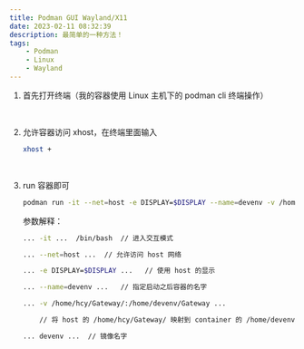 ```yaml
---
title: Podman GUI Wayland/X11
date: 2023-02-11 08:32:39
description: 最简单的一种方法！
tags:
    - Podman
    - Linux
    - Wayland
---
```


    
1. 首先打开终端（我的容器使用 Linux 主机下的 podman cli 终端操作）

</br>

2. 允许容器访问 xhost，在终端里面输入
    
    ```bash
    xhost +
    ```
</br>

3. run 容器即可
    
    ```bash
    podman run -it --net=host -e DISPLAY=$DISPLAY --name=devenv -v /home/hcy/Gateway/:/home/devenv/Gateway devenv /bin/bash
    ```
    
    
    参数解释：

     
    
    ```bash
    ... -it ...  /bin/bash  // 进入交互模式 
    ```

    
    ```bash
    ... --net=host ...  // 允许访问 host 网络 
    ```
    
    
    ```bash
    ... -e DISPLAY=$DISPLAY ...   // 使用 host 的显示 
    ```
    
    ```bash
    ... --name=devenv ...   // 指定启动之后容器的名字
    ```
    
    ```bash
    ... -v /home/hcy/Gateway/:/home/devenv/Gateway ...  
    
        // 将 host 的 /home/hcy/Gateway/ 映射到 container 的 /home/devenv/Gateway
    ```
    
    ```bash
    ... devenv ...  // 镜像名字 
    ```
    
    

